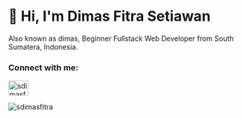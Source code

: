 # 👋 Hi, I'm Dimas Fitra Setiawan

Also known as dimas, Beginner Fullstack Web Developer from  South Sumatera, Indonesia.

### Connect with me:

<p align="left">
<a href="https://instagram.com/dimasfitra_s" target="blank"><img align="center" src="https://raw.githubusercontent.com/rahuldkjain/github-profile-readme-generator/master/src/images/icons/Social/instagram.svg" alt="sdimasfitra" height="30" width="40" /></a>
</p>

<p><img src="https://github-readme-stats.vercel.app/api?username=sdimasfitra&show_icons=true&theme=nightowl&locale=en" alt="sdimasfitra" /></p>
